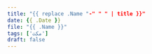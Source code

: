```yaml
---
title: "{{ replace .Name "-" " " | title }}"
date: {{ .Date }}
file: "{{ .Name }}"
tags: ['مكث']
draft: false
---
```

